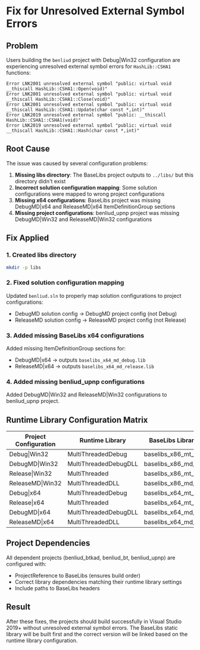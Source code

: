 # Fix for Unresolved External Symbol Errors

## Problem
Users building the `benliud` project with Debug|Win32 configuration are experiencing unresolved external symbol errors for `HashLib::CSHA1` functions:

```
Error LNK2001 unresolved external symbol "public: virtual void __thiscall HashLib::CSHA1::Open(void)" 
Error LNK2001 unresolved external symbol "public: virtual void __thiscall HashLib::CSHA1::Close(void)"
Error LNK2001 unresolved external symbol "public: virtual void __thiscall HashLib::CSHA1::Update(char const *,int)" 
Error LNK2019 unresolved external symbol "public: __thiscall HashLib::CSHA1::CSHA1(void)" 
Error LNK2019 unresolved external symbol "public: virtual void __thiscall HashLib::CSHA1::Hash(char const *,int)"
```

## Root Cause
The issue was caused by several configuration problems:

1. **Missing libs directory**: The BaseLibs project outputs to `../libs/` but this directory didn't exist
2. **Incorrect solution configuration mapping**: Some solution configurations were mapped to wrong project configurations
3. **Missing x64 configurations**: BaseLibs project was missing DebugMD|x64 and ReleaseMD|x64 ItemDefinitionGroup sections
4. **Missing project configurations**: benliud_upnp project was missing DebugMD|Win32 and ReleaseMD|Win32 configurations

## Fix Applied

### 1. Created libs directory
```bash
mkdir -p libs
```

### 2. Fixed solution configuration mapping
Updated `benliud.sln` to properly map solution configurations to project configurations:
- DebugMD solution config → DebugMD project config (not Debug)
- ReleaseMD solution config → ReleaseMD project config (not Release)

### 3. Added missing BaseLibs x64 configurations
Added missing ItemDefinitionGroup sections for:
- DebugMD|x64 → outputs `baselibs_x64_md_debug.lib`
- ReleaseMD|x64 → outputs `baselibs_x64_md_release.lib`

### 4. Added missing benliud_upnp configurations
Added DebugMD|Win32 and ReleaseMD|Win32 configurations to benliud_upnp project.

## Runtime Library Configuration Matrix

| Project Configuration | Runtime Library | BaseLibs Library Output |
|----------------------|-----------------|-------------------------|
| Debug\|Win32 | MultiThreadedDebug | baselibs_x86_mt_debug.lib |
| DebugMD\|Win32 | MultiThreadedDebugDLL | baselibs_x86_md_debug.lib |
| Release\|Win32 | MultiThreaded | baselibs_x86_mt_release.lib |
| ReleaseMD\|Win32 | MultiThreadedDLL | baselibs_x86_md_release.lib |
| Debug\|x64 | MultiThreadedDebug | baselibs_x64_mt_debug.lib |
| Release\|x64 | MultiThreaded | baselibs_x64_mt_release.lib |
| DebugMD\|x64 | MultiThreadedDebugDLL | baselibs_x64_md_debug.lib |
| ReleaseMD\|x64 | MultiThreadedDLL | baselibs_x64_md_release.lib |

## Project Dependencies
All dependent projects (benliud_btkad, benliud_bt, benliud_upnp) are configured with:
- ProjectReference to BaseLibs (ensures build order)
- Correct library dependencies matching their runtime library settings
- Include paths to BaseLibs headers

## Result
After these fixes, the projects should build successfully in Visual Studio 2019+ without unresolved external symbol errors. The BaseLibs static library will be built first and the correct version will be linked based on the runtime library configuration.